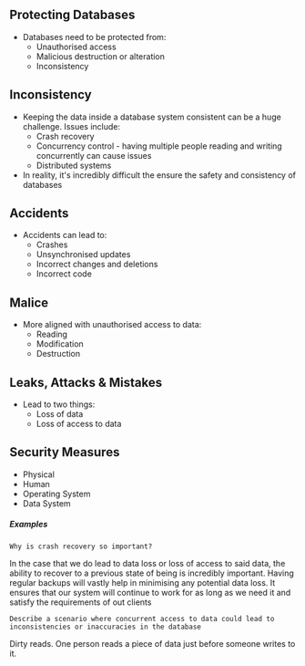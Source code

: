 ## Protecting Databases
- Databases need to be protected from:
	- Unauthorised access
	- Malicious destruction or alteration
	- Inconsistency

## Inconsistency
- Keeping the data inside a database system consistent can be a huge challenge. Issues include:
	- Crash recovery
	- Concurrency control - having multiple people reading and writing concurrently can cause issues
	- Distributed systems
- In reality, it's incredibly difficult the ensure the safety and consistency of databases

## Accidents
- Accidents can lead to:
	- Crashes
	- Unsynchronised updates
	- Incorrect changes and deletions
	- Incorrect code

## Malice
- More aligned with unauthorised access to data:
	- Reading
	- Modification
	- Destruction

## Leaks, Attacks & Mistakes
- Lead to two things:
	- Loss of data
	- Loss of access to data


## Security Measures
- Physical
- Human
- Operating System
- Data System


##### Examples

```
Why is crash recovery so important?
```

In the case that we do lead to data loss or loss of access to said data, the ability to recover to a previous state of being is incredibly important. Having regular backups will vastly help in minimising any potential data loss. It ensures that our system will continue to work for as long as we need it and satisfy the requirements of out clients

```
Describe a scenario where concurrent access to data could lead to inconsistencies or inaccuracies in the database
```

Dirty reads. One person reads a piece of data just before someone writes to it. 